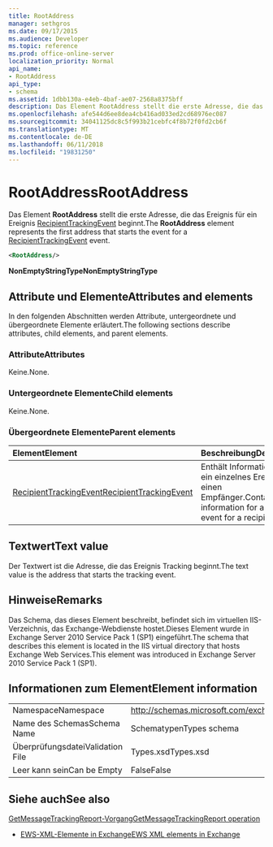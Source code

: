 ```yaml
---
title: RootAddress
manager: sethgros
ms.date: 09/17/2015
ms.audience: Developer
ms.topic: reference
ms.prod: office-online-server
localization_priority: Normal
api_name:
- RootAddress
api_type:
- schema
ms.assetid: 1dbb130a-e4eb-4baf-ae07-2568a8375bff
description: Das Element RootAddress stellt die erste Adresse, die das Ereignis für ein Ereignis RecipientTrackingEvent beginnt.
ms.openlocfilehash: afe544d6ee8dea4cb416ad033ed2cd68976ec087
ms.sourcegitcommit: 34041125dc8c5f993b21cebfc4f8b72f0fd2cb6f
ms.translationtype: MT
ms.contentlocale: de-DE
ms.lasthandoff: 06/11/2018
ms.locfileid: "19831250"
---
```

# <a name="rootaddress"></a><span data-ttu-id="6ed61-103">RootAddress</span><span class="sxs-lookup"><span data-stu-id="6ed61-103">RootAddress</span></span>

<span data-ttu-id="6ed61-104">Das Element **RootAddress** stellt die erste Adresse, die das Ereignis für ein Ereignis [RecipientTrackingEvent](recipienttrackingevent.md) beginnt.</span><span class="sxs-lookup"><span data-stu-id="6ed61-104">The **RootAddress** element represents the first address that starts the event for a [RecipientTrackingEvent](recipienttrackingevent.md) event.</span></span> 
  
```xml
<RootAddress/>
```

 <span data-ttu-id="6ed61-105">**NonEmptyStringType**</span><span class="sxs-lookup"><span data-stu-id="6ed61-105">**NonEmptyStringType**</span></span>
## <a name="attributes-and-elements"></a><span data-ttu-id="6ed61-106">Attribute und Elemente</span><span class="sxs-lookup"><span data-stu-id="6ed61-106">Attributes and elements</span></span>

<span data-ttu-id="6ed61-107">In den folgenden Abschnitten werden Attribute, untergeordnete und übergeordnete Elemente erläutert.</span><span class="sxs-lookup"><span data-stu-id="6ed61-107">The following sections describe attributes, child elements, and parent elements.</span></span>
  
### <a name="attributes"></a><span data-ttu-id="6ed61-108">Attribute</span><span class="sxs-lookup"><span data-stu-id="6ed61-108">Attributes</span></span>

<span data-ttu-id="6ed61-109">Keine.</span><span class="sxs-lookup"><span data-stu-id="6ed61-109">None.</span></span>
  
### <a name="child-elements"></a><span data-ttu-id="6ed61-110">Untergeordnete Elemente</span><span class="sxs-lookup"><span data-stu-id="6ed61-110">Child elements</span></span>

<span data-ttu-id="6ed61-111">Keine.</span><span class="sxs-lookup"><span data-stu-id="6ed61-111">None.</span></span>
  
### <a name="parent-elements"></a><span data-ttu-id="6ed61-112">Übergeordnete Elemente</span><span class="sxs-lookup"><span data-stu-id="6ed61-112">Parent elements</span></span>

|<span data-ttu-id="6ed61-113">**Element**</span><span class="sxs-lookup"><span data-stu-id="6ed61-113">**Element**</span></span>|<span data-ttu-id="6ed61-114">**Beschreibung**</span><span class="sxs-lookup"><span data-stu-id="6ed61-114">**Description**</span></span>|
|:-----|:-----|
|[<span data-ttu-id="6ed61-115">RecipientTrackingEvent</span><span class="sxs-lookup"><span data-stu-id="6ed61-115">RecipientTrackingEvent</span></span>](recipienttrackingevent.md) <br/> |<span data-ttu-id="6ed61-116">Enthält Informationen für ein einzelnes Ereignis für einen Empfänger.</span><span class="sxs-lookup"><span data-stu-id="6ed61-116">Contains information for a single event for a recipient.</span></span>  <br/> |
   
## <a name="text-value"></a><span data-ttu-id="6ed61-117">Textwert</span><span class="sxs-lookup"><span data-stu-id="6ed61-117">Text value</span></span>

<span data-ttu-id="6ed61-118">Der Textwert ist die Adresse, die das Ereignis Tracking beginnt.</span><span class="sxs-lookup"><span data-stu-id="6ed61-118">The text value is the address that starts the tracking event.</span></span>
  
## <a name="remarks"></a><span data-ttu-id="6ed61-119">Hinweise</span><span class="sxs-lookup"><span data-stu-id="6ed61-119">Remarks</span></span>

<span data-ttu-id="6ed61-120">Das Schema, das dieses Element beschreibt, befindet sich im virtuellen IIS-Verzeichnis, das Exchange-Webdienste hostet.Dieses Element wurde in Exchange Server 2010 Service Pack 1 (SP1) eingeführt.</span><span class="sxs-lookup"><span data-stu-id="6ed61-120">The schema that describes this element is located in the IIS virtual directory that hosts Exchange Web Services.This element was introduced in Exchange Server 2010 Service Pack 1 (SP1).</span></span>
  
## <a name="element-information"></a><span data-ttu-id="6ed61-121">Informationen zum Element</span><span class="sxs-lookup"><span data-stu-id="6ed61-121">Element information</span></span>

|||
|:-----|:-----|
|<span data-ttu-id="6ed61-122">Namespace</span><span class="sxs-lookup"><span data-stu-id="6ed61-122">Namespace</span></span>  <br/> |http://schemas.microsoft.com/exchange/services/2006/types  <br/> |
|<span data-ttu-id="6ed61-123">Name des Schemas</span><span class="sxs-lookup"><span data-stu-id="6ed61-123">Schema Name</span></span>  <br/> |<span data-ttu-id="6ed61-124">Schematypen</span><span class="sxs-lookup"><span data-stu-id="6ed61-124">Types schema</span></span>  <br/> |
|<span data-ttu-id="6ed61-125">Überprüfungsdatei</span><span class="sxs-lookup"><span data-stu-id="6ed61-125">Validation File</span></span>  <br/> |<span data-ttu-id="6ed61-126">Types.xsd</span><span class="sxs-lookup"><span data-stu-id="6ed61-126">Types.xsd</span></span>  <br/> |
|<span data-ttu-id="6ed61-127">Leer kann sein</span><span class="sxs-lookup"><span data-stu-id="6ed61-127">Can be Empty</span></span>  <br/> |<span data-ttu-id="6ed61-128">False</span><span class="sxs-lookup"><span data-stu-id="6ed61-128">False</span></span>  <br/> |
   
## <a name="see-also"></a><span data-ttu-id="6ed61-129">Siehe auch</span><span class="sxs-lookup"><span data-stu-id="6ed61-129">See also</span></span>



[<span data-ttu-id="6ed61-130">GetMessageTrackingReport-Vorgang</span><span class="sxs-lookup"><span data-stu-id="6ed61-130">GetMessageTrackingReport operation</span></span>](getmessagetrackingreport-operation.md)


- [<span data-ttu-id="6ed61-131">EWS-XML-Elemente in Exchange</span><span class="sxs-lookup"><span data-stu-id="6ed61-131">EWS XML elements in Exchange</span></span>](ews-xml-elements-in-exchange.md)

